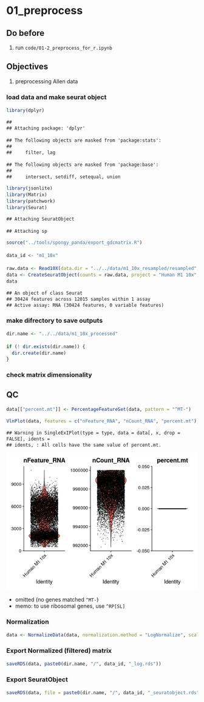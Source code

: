 # 01_preprocess

## Do before

1.  run `code/01-2_preprocess_for_r.ipynb`

## Objectives

1.  preprocessing Allen data

### load data and make seurat object

``` r
library(dplyr)
```

    ## 
    ## Attaching package: 'dplyr'

    ## The following objects are masked from 'package:stats':
    ## 
    ##     filter, lag

    ## The following objects are masked from 'package:base':
    ## 
    ##     intersect, setdiff, setequal, union

``` r
library(jsonlite)
library(Matrix)
library(patchwork)
library(Seurat)
```

    ## Attaching SeuratObject

    ## Attaching sp

``` r
source("../tools/spongy_panda/export_gdcmatrix.R")

data_id <- "m1_10x"

raw.data <- Read10X(data.dir = "../../data/m1_10x_resampled/resampled", gene.column = 1)
data <- CreateSeuratObject(counts = raw.data, project = "Human M1 10x", min.cells = 3, min.features = 200)
data
```

    ## An object of class Seurat 
    ## 30424 features across 12015 samples within 1 assay 
    ## Active assay: RNA (30424 features, 0 variable features)

### make difrectory to save outputs

``` r
dir.name <- "../../data/m1_10x_processed"

if (! dir.exists(dir.name)) {
  dir.create(dir.name)
}
```

### check matrix dimensionality

## QC

``` r
data[["percent.mt"]] <- PercentageFeatureSet(data, pattern = "^MT-")
```

``` r
VlnPlot(data, features = c("nFeature_RNA", "nCount_RNA", "percent.mt"), ncol = 3)
```

    ## Warning in SingleExIPlot(type = type, data = data[, x, drop = FALSE], idents =
    ## idents, : All cells have the same value of percent.mt.

![](01-3_preprocess_allen_files/figure-markdown_github/unnamed-chunk-4-1.png)

-   omitted (no genes matched `^MT-`)
-   memo: to use ribosomal genes, use `^RP[SL]`

### Normalization

``` r
data <- NormalizeData(data, normalization.method = "LogNormalize", scale.factor = 10000)
```

### Export Normalized (filtered) matrix

``` r
saveRDS(data, paste0(dir.name, "/", data_id, "_log.rds"))
```

### Export SeuratObject

``` r
saveRDS(data, file = paste0(dir.name, "/", data_id, "_seuratobject.rds"))
```
